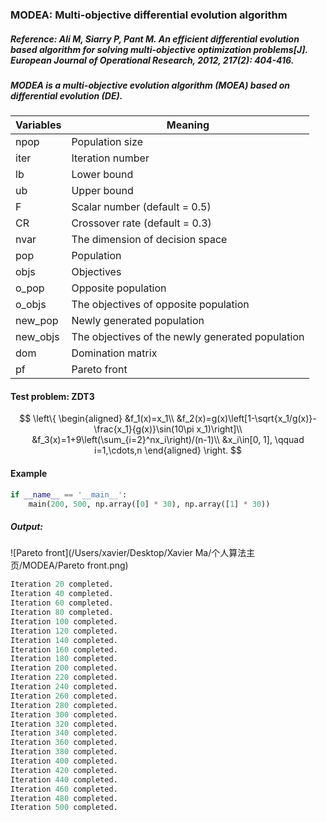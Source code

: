 ### MODEA: Multi-objective differential evolution algorithm

##### Reference: Ali M, Siarry P, Pant M. An efficient differential evolution based algorithm for solving multi-objective optimization problems[J]. European Journal of Operational Research, 2012, 217(2): 404-416.

##### MODEA is a multi-objective evolution algorithm (MOEA) based on differential evolution (DE).

| Variables | Meaning                                          |
| --------- | ------------------------------------------------ |
| npop      | Population size                                  |
| iter      | Iteration number                                 |
| lb        | Lower bound                                      |
| ub        | Upper bound                                      |
| F         | Scalar number (default = 0.5)                    |
| CR        | Crossover rate (default = 0.3)                   |
| nvar      | The dimension of decision space                  |
| pop       | Population                                       |
| objs      | Objectives                                       |
| o_pop     | Opposite population                              |
| o_objs    | The objectives of opposite population            |
| new_pop   | Newly generated population                       |
| new_objs  | The objectives of the newly generated population |
| dom       | Domination matrix                                |
| pf        | Pareto front                                     |

#### Test problem: ZDT3



$$
\left\{
\begin{aligned}
&f_1(x)=x_1\\
&f_2(x)=g(x)\left[1-\sqrt{x_1/g(x)}-\frac{x_1}{g(x)}\sin(10\pi x_1)\right]\\
&f_3(x)=1+9\left(\sum_{i=2}^nx_i\right)/(n-1)\\
&x_i\in[0, 1], \qquad i=1,\cdots,n
\end{aligned}
\right.
$$



#### Example

```python
if __name__ == '__main__':
    main(200, 500, np.array([0] * 30), np.array([1] * 30))
```

##### Output:

![Pareto front](/Users/xavier/Desktop/Xavier Ma/个人算法主页/MODEA/Pareto front.png)

```python
Iteration 20 completed.
Iteration 40 completed.
Iteration 60 completed.
Iteration 80 completed.
Iteration 100 completed.
Iteration 120 completed.
Iteration 140 completed.
Iteration 160 completed.
Iteration 180 completed.
Iteration 200 completed.
Iteration 220 completed.
Iteration 240 completed.
Iteration 260 completed.
Iteration 280 completed.
Iteration 300 completed.
Iteration 320 completed.
Iteration 340 completed.
Iteration 360 completed.
Iteration 380 completed.
Iteration 400 completed.
Iteration 420 completed.
Iteration 440 completed.
Iteration 460 completed.
Iteration 480 completed.
Iteration 500 completed.
```

